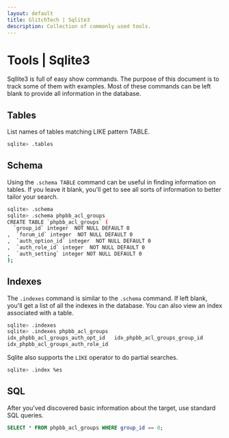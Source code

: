 ```yaml
---
layout: default
title: GlitchTech | Sqlite3
description: Collection of commonly used tools.
---
```


# Tools | Sqlite3
Sqllite3 is full of easy show commands.
The purpose of this document is to track some of them with examples.
Most of these commands can be left blank to provide all information in the database.

## Tables
List names of tables matching LIKE pattern TABLE.
```bash
sqlite> .tables
```

## Schema
Using the `.schema TABLE` command can be useful in finding information on tables.
If you leave it blank, you'll get to see all sorts of information to better tailor your search.
```bash
sqlite> .schema
sqlite> .schema phpbb_acl_groups
CREATE TABLE `phpbb_acl_groups` (
  `group_id` integer  NOT NULL DEFAULT 0
,  `forum_id` integer  NOT NULL DEFAULT 0
,  `auth_option_id` integer  NOT NULL DEFAULT 0
,  `auth_role_id` integer  NOT NULL DEFAULT 0
,  `auth_setting` integer NOT NULL DEFAULT 0
);
```

## Indexes
The `.indexes` command is similar to the `.schema` command.
If left blank, you'll get a list of all the indexes in the database.
You can also view an index associated with a table.
```bash
sqlite> .indexes
sqlite> .indexes phpbb_acl_groups
idx_phpbb_acl_groups_auth_opt_id   idx_phpbb_acl_groups_group_id
idx_phpbb_acl_groups_auth_role_id
```
Sqlite also supports the `LIKE` operator to do partial searches.
```bash
sqlite> .index %es
```

## SQL
After you'ved discovered basic information about the target, use standard SQL queries.
```sql
SELECT * FROM phpbb_acl_groups WHERE group_id == 0;
```
